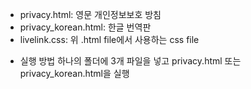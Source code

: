  - privacy.html: 영문 개인정보보호 방침
 - privacy_korean.html: 한글 번역판
 - livelink.css: 위 .html file에서 사용하는 css file

* 실행 방법
  하나의 폴더에 3개 파일을 넣고 privacy.html 또는 privacy_korean.html을 실행

